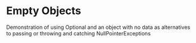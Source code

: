 # Empty Objects

Demonstration of using Optional and an object with no data as alternatives to passing or throwing and catching NullPointerExceptions
